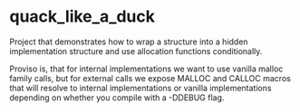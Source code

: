 quack_like_a_duck
=================

Project that demonstrates how to wrap a structure into a hidden implementation structure
and use allocation functions conditionally.

Proviso is, that for internal implementations we want to use vanilla malloc family calls, 
but for external calls we expose MALLOC and
CALLOC macros that will resolve to internal implementations or vanilla implementations
depending on whether you compile with a -DDEBUG flag.
